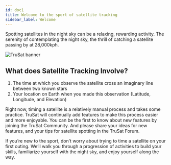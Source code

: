 ```yaml
---
id: doc1
title: Welcome to the sport of satellite tracking
sidebar_label: Welcome
---
```


Spotting satellites in the night sky can be a relaxing, rewarding activity. The serenity of contemplating the night sky, the thrill of catching a satellite passing by at 28,000kph.

![TruSat banner](https://trusat-assets.s3.amazonaws.com/readme-banner.jpg)

## What does Satellite Tracking Involve?

1. The time at which you observe the satellite cross an imaginary line between two known stars
2. Your location on Earth when you made this observation (Latitude, Longitude, and Elevation)

Right now, timing a satellite is a relatively manual process and takes some practice. TruSat will continually add features to make this process easier and more enjoyable. You can be the first to know about new features by joining the TruSat Community. And please share your ideas for new features, and your tips for satellite spotting in the TruSat Forum.

If you’re new to the sport, don’t worry about trying to time a satellite on your first outing. We’ll walk you through a progression of activities to build your skills, familiarize yourself with the night sky, and enjoy yourself along the way.
